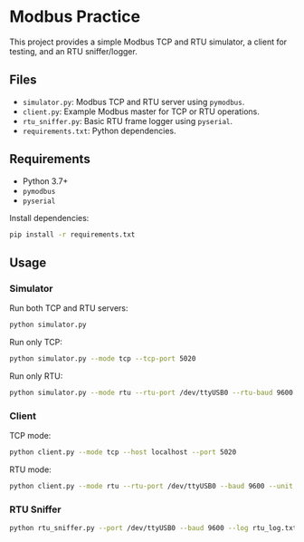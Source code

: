 # Modbus Practice

This project provides a simple Modbus TCP and RTU simulator, a client for testing, and an RTU sniffer/logger.

## Files

- `simulator.py`: Modbus TCP and RTU server using `pymodbus`.
- `client.py`: Example Modbus master for TCP or RTU operations.
- `rtu_sniffer.py`: Basic RTU frame logger using `pyserial`.
- `requirements.txt`: Python dependencies.

## Requirements

- Python 3.7+
- `pymodbus`
- `pyserial`

Install dependencies:

```bash
pip install -r requirements.txt
```

## Usage

### Simulator

Run both TCP and RTU servers:
```bash
python simulator.py
```

Run only TCP:
```bash
python simulator.py --mode tcp --tcp-port 5020
```

Run only RTU:
```bash
python simulator.py --mode rtu --rtu-port /dev/ttyUSB0 --rtu-baud 9600
```

### Client

TCP mode:
```bash
python client.py --mode tcp --host localhost --port 5020
```

RTU mode:
```bash
python client.py --mode rtu --rtu-port /dev/ttyUSB0 --baud 9600 --unit 1
```

### RTU Sniffer

```bash
python rtu_sniffer.py --port /dev/ttyUSB0 --baud 9600 --log rtu_log.txt
```
